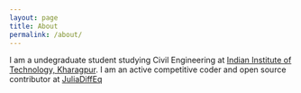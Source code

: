 ```yaml
---
layout: page
title: About
permalink: /about/
---
```


I am a undegraduate student studying Civil Engineering at [Indian Institute of Technology, Kharagpur](http://iitkgp.ac.in/). I am an active competitive coder and open source contributor at [JuliaDiffEq](https://github.com/JuliaDiffEq)
